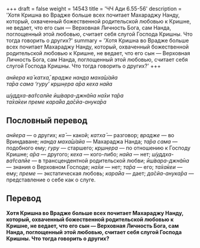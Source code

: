+++
draft = false
weight = 14543
title = 'ЧЧ Ади 6.55-56'
description = 'Хотя Кришна во Врадже больше всех почитает Махараджу Нанду, который, охваченный божественной родительской любовью к Кришне, не ведает, что его сын — Верховная Личность Бога, сам Нанда, поглощенный этой любовью, считает себя слугой Господа Кришны. Что тогда говорить о других?'
summary = 'Хотя Кришна во Врадже больше всех почитает Махараджу Нанду, который, охваченный божественной родительской любовью к Кришне, не ведает, что его сын — Верховная Личность Бога, сам Нанда, поглощенный этой любовью, считает себя слугой Господа Кришны. Что тогда говорить о других?'
+++

_анйера ка̄ катха̄, врадже нанда маха̄ш́айа  
та̄ра сама ‘гуру’ кр̣шн̣ера а̄ра кеха найа_

_ш́уддха-ва̄тсалйе ӣш́вара-джн̃а̄на на̄хи та̄ра  
та̄ха̄кеи преме кара̄йа да̄сйа-анука̄ра_

## Пословный перевод

_анйера_ — о других; _ка̄_ — какой; _катха̄_ — разговор; _врадже_ — во Вриндаване; _нанда_ _маха̄ш́айа_ — Махараджа Нанда; _та̄ра_ _сама_ — подобного ему; _гуру_ — старшего; _кр̣шн̣ера_ — по отношению к Господу Кришне; _а̄ра_ — другого; _кеха_ — кого-либо; _найа_ — нет; _ш́уддха_\-_ва̄тсалйе_ — в трансцендентной родительской любви; _ӣш́вара_\-_джн̃а̄на_ — знания о Верховном Господе; _на̄хи_ — нет; _та̄ра_ — его; _та̄ха̄кеи_ — ему; _преме_ — экстатическая любовь; _кара̄йа_ — дает; _да̄сйа_\-_анука̄ра_ — представление о себе как о слуге.

## Перевод

**Хотя Кришна во Врадже больше всех почитает Махараджу Нанду, который, охваченный божественной родительской любовью к Кришне, не ведает, что его сын — Верховная Личность Бога, сам Нанда, поглощенный этой любовью, считает себя слугой Господа Кришны. Что тогда говорить о других?**
